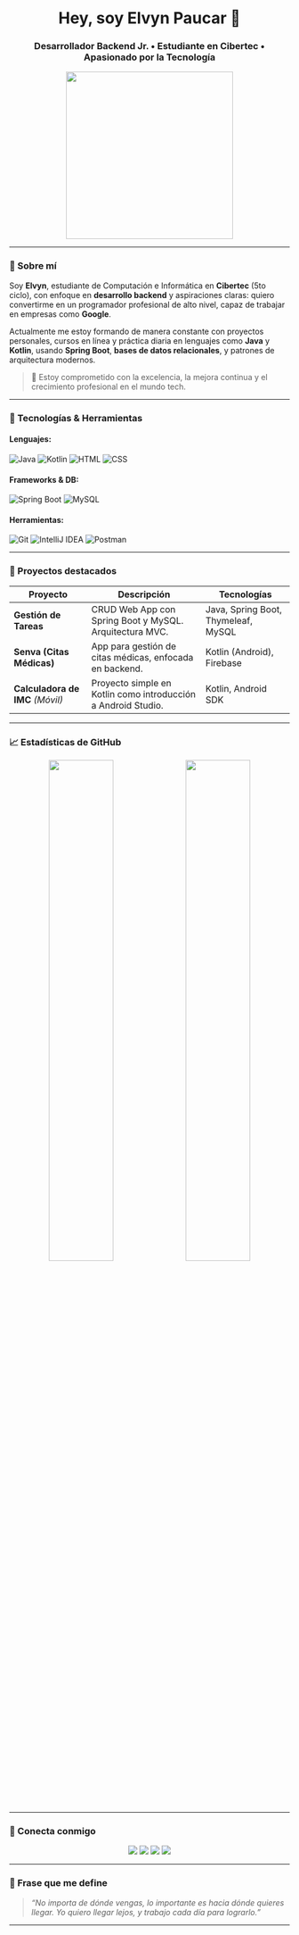 <h1 align="center">Hey, soy Elvyn Paucar 👋</h1>
<h3 align="center">Desarrollador Backend Jr. • Estudiante en Cibertec • Apasionado por la Tecnología</h3>

<p align="center">
  <img src="https://raw.githubusercontent.com/ElvynPaucar/assets/main/code.gif" width="300"/>
</p>

---

### 🧠 Sobre mí

Soy **Elvyn**, estudiante de Computación e Informática en **Cibertec** (5to ciclo), con enfoque en **desarrollo backend** y aspiraciones claras: quiero convertirme en un programador profesional de alto nivel, capaz de trabajar en empresas como **Google**.

Actualmente me estoy formando de manera constante con proyectos personales, cursos en línea y práctica diaria en lenguajes como **Java** y **Kotlin**, usando **Spring Boot**, **bases de datos relacionales**, y patrones de arquitectura modernos.

> 🎯 Estoy comprometido con la excelencia, la mejora continua y el crecimiento profesional en el mundo tech.

---

### 🚀 Tecnologías & Herramientas

#### Lenguajes:
![Java](https://img.shields.io/badge/Java-ED8B00?style=flat&logo=java&logoColor=white)
![Kotlin](https://img.shields.io/badge/Kotlin-0095D5?style=flat&logo=kotlin&logoColor=white)
![HTML](https://img.shields.io/badge/HTML5-E34F26?style=flat&logo=html5&logoColor=white)
![CSS](https://img.shields.io/badge/CSS3-1572B6?style=flat&logo=css3&logoColor=white)

#### Frameworks & DB:
![Spring Boot](https://img.shields.io/badge/Spring_Boot-6DB33F?style=flat&logo=spring-boot&logoColor=white)
![MySQL](https://img.shields.io/badge/MySQL-005C84?style=flat&logo=mysql&logoColor=white)

#### Herramientas:
![Git](https://img.shields.io/badge/Git-F05032?style=flat&logo=git&logoColor=white)
![IntelliJ IDEA](https://img.shields.io/badge/IntelliJ-000000?style=flat&logo=intellij-idea&logoColor=white)
![Postman](https://img.shields.io/badge/Postman-FF6C37?style=flat&logo=postman&logoColor=white)

---

### 📌 Proyectos destacados

| Proyecto | Descripción | Tecnologías |
|---------|-------------|-------------|
| **Gestión de Tareas** | CRUD Web App con Spring Boot y MySQL. Arquitectura MVC. | Java, Spring Boot, Thymeleaf, MySQL |
| **Senva (Citas Médicas)** | App para gestión de citas médicas, enfocada en backend. | Kotlin (Android), Firebase |
| **Calculadora de IMC** *(Móvil)* | Proyecto simple en Kotlin como introducción a Android Studio. | Kotlin, Android SDK |

---

### 📈 Estadísticas de GitHub

<p align="center">
  <img src="https://github-readme-stats.vercel.app/api?username=ElvynPaucar&show_icons=true&theme=tokyonight&cache_seconds=1800" width="48%" />
  <img src="https://github-readme-stats.vercel.app/api/top-langs/?username=ElvynPaucar&layout=compact&theme=tokyonight&cache_seconds=1800" width="48%" />
</p>


---

### 🤝 Conecta conmigo

<p align="center">
  <a href="mailto:elvyn.paucar.ponce@gmail.com"><img src="https://img.shields.io/badge/Gmail-D14836?style=flat&logo=gmail&logoColor=white"/></a>
  <a href="https://www.linkedin.com/in/elvyn-paucar-ponce-71bbb9300/"><img src="https://img.shields.io/badge/LinkedIn-0A66C2?style=flat&logo=linkedin&logoColor=white"/></a>
  <a href="https://www.instagram.com/elvynpp/"><img src="https://img.shields.io/badge/Instagram-E4405F?style=flat&logo=instagram&logoColor=white"/></a>
  <a href="https://www.hackerrank.com/profile/elvyn_paucar_po1"><img src="https://img.shields.io/badge/HackerRank-2EC866?style=flat&logo=HackerRank&logoColor=white"/></a>
</p>

---

### 💬 Frase que me define

> *“No importa de dónde vengas, lo importante es hacia dónde quieres llegar. Yo quiero llegar lejos, y trabajo cada día para lograrlo.”*

---

